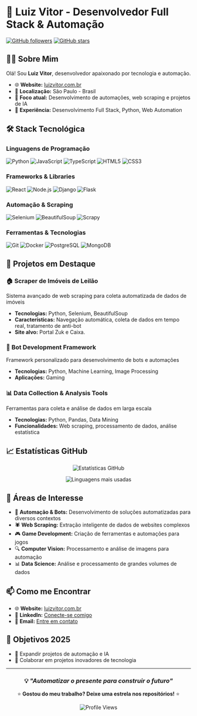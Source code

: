 # 🚀 Luiz Vitor - Desenvolvedor Full Stack & Automação

[![GitHub followers](https://img.shields.io/github/followers/fluiz-vitor?label=Followers&style=social)](https://github.com/fluiz-vitor)
[![GitHub stars](https://img.shields.io/github/stars/fluiz-vitor?label=Stars&style=social)](https://github.com/fluiz-vitor)

## 👨‍💻 Sobre Mim

Olá! Sou **Luiz Vitor**, desenvolvedor apaixonado por tecnologia e automação.

- 🌐 **Website:** [luizvitor.com.br](https://luizvitor.com.br)
- 📍 **Localização:** São Paulo - Brasil
- 🎯 **Foco atual:** Desenvolvimento de automações, web scraping e projetos de IA
- 💼 **Experiência:** Desenvolvimento Full Stack, Python, Web Automation

## 🛠️ Stack Tecnológica

### **Linguagens de Programação**
![Python](https://img.shields.io/badge/Python-3776AB?style=flat&logo=python&logoColor=white)
![JavaScript](https://img.shields.io/badge/JavaScript-F7DF1E?style=flat&logo=javascript&logoColor=black)
![TypeScript](https://img.shields.io/badge/TypeScript-007ACC?style=flat&logo=typescript&logoColor=white)
![HTML5](https://img.shields.io/badge/HTML5-E34F26?style=flat&logo=html5&logoColor=white)
![CSS3](https://img.shields.io/badge/CSS3-1572B6?style=flat&logo=css3&logoColor=white)

### **Frameworks & Libraries**
![React](https://img.shields.io/badge/React-61DAFB?style=flat&logo=react&logoColor=black)
![Node.js](https://img.shields.io/badge/Node.js-339933?style=flat&logo=node.js&logoColor=white)
![Django](https://img.shields.io/badge/Django-092E20?style=flat&logo=django&logoColor=white)
![Flask](https://img.shields.io/badge/Flask-000000?style=flat&logo=flask&logoColor=white)

### **Automação & Scraping**
![Selenium](https://img.shields.io/badge/Selenium-43B02A?style=flat&logo=selenium&logoColor=white)
![BeautifulSoup](https://img.shields.io/badge/BeautifulSoup-306998?style=flat&logo=python&logoColor=white)
![Scrapy](https://img.shields.io/badge/Scrapy-60A839?style=flat&logo=scrapy&logoColor=white)

### **Ferramentas & Tecnologias**
![Git](https://img.shields.io/badge/Git-F05032?style=flat&logo=git&logoColor=white)
![Docker](https://img.shields.io/badge/Docker-2496ED?style=flat&logo=docker&logoColor=white)
![PostgreSQL](https://img.shields.io/badge/PostgreSQL-316192?style=flat&logo=postgresql&logoColor=white)
![MongoDB](https://img.shields.io/badge/MongoDB-4EA94B?style=flat&logo=mongodb&logoColor=white)

## 🎯 Projetos em Destaque

### 🏠 **Scraper de Imóveis de Leilão**
Sistema avançado de web scraping para coleta automatizada de dados de imóveis
- **Tecnologias:** Python, Selenium, BeautifulSoup
- **Características:** Navegação automática, coleta de dados em tempo real, tratamento de anti-bot
- **Site alvo:** Portal Zuk e Caixa.

### 🤖 **Bot Development Framework**
Framework personalizado para desenvolvimento de bots e automações
- **Tecnologias:** Python, Machine Learning, Image Processing
- **Aplicações:** Gaming

### 📊 **Data Collection & Analysis Tools**
Ferramentas para coleta e análise de dados em larga escala
- **Tecnologias:** Python, Pandas, Data Mining
- **Funcionalidades:** Web scraping, processamento de dados, análise estatística

## 📈 Estatísticas GitHub

<div align="center">
  
![Estatísticas GitHub](https://github-readme-stats.vercel.app/api?username=fluiz-vitor&show_icons=true&theme=tokyonight&include_all_commits=true&count_private=true)

![Linguagens mais usadas](https://github-readme-stats.vercel.app/api/top-langs/?username=fluiz-vitor&layout=compact&theme=tokyonight&langs_count=8)

</div>

## 🎯 Áreas de Interesse

- 🤖 **Automação & Bots:** Desenvolvimento de soluções automatizadas para diversos contextos
- 🕷️ **Web Scraping:** Extração inteligente de dados de websites complexos
- 🎮 **Game Development:** Criação de ferramentas e automações para jogos
- 🔍 **Computer Vision:** Processamento e análise de imagens para automação
- 📊 **Data Science:** Análise e processamento de grandes volumes de dados

## 📫 Como me Encontrar

- 🌐 **Website:** [luizvitor.com.br](https://luizvitor.com.br)
- 💼 **LinkedIn:** [Conecte-se comigo]([https://linkedin.com/in/fluiz-vitor](https://www.linkedin.com/in/luiz-vitor-fernandes-849b87229/))
- 📧 **Email:** [Entre em contato](mailto:luizvitor06@gmail.com)

## 🎯 Objetivos 2025

- 🚀 Expandir projetos de automação e IA
- 🤝 Colaborar em projetos inovadores de tecnologia

---

<div align="center">

### 💡 *"Automatizar o presente para construir o futuro"*

⭐ **Gostou do meu trabalho? Deixe uma estrela nos repositórios!** ⭐

![Profile Views](https://komarev.com/ghpvc/?username=fluiz-vitor&color=blueviolet&style=flat)

</div>
